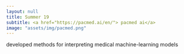 ```yaml
---
layout: null
title: Summer 19
subtitle: <a href="https://pacmed.ai/en/"> pacmed ai</a>
image: "assets/img/pacmed.png"
---
```

developed methods for interpreting medical machine-learning models
